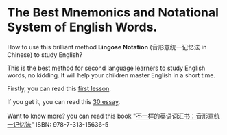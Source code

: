 # The Best Mnemonics and Notational System of English Words.

How to use this brilliant method **Lingose Notation** (音形意统一记忆法 in Chinese) to study English?

This is the best method for second language learners to study English words, no kidding. It will help your children master English in a short time.

Firstly, you can read this [first lesson](https://github.com/englishword/document/blob/master/first_lesson.md).

If you get it, you can read this [30 essay](https://github.com/englishword/document/blob/master/30_essay.md).

Want to know more? you can read this book "[不一样的英语词汇书：音形意统一记忆法](https://isbnsearch.org/isbn/9787313156365 "詹先觉. 不一样的英语词汇书：音形意统一记忆法[M]. 上海交通大学出版社，2016.")"  ISBN: 978-7-313-15636-5
